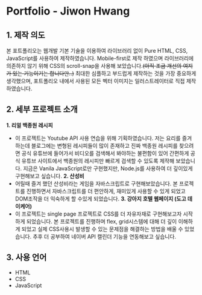 <!-- heading -->

# Portfolio - Jiwon Hwang

<!-- List -->
## 1. 제작 의도
본 포트폴리오는 웹개발 기본 기술을 이용하여 라이브러리 없이 Pure HTML, CSS, JavaScript를 사용하여 제작하였습니다.
Mobile-first로 제작 하였으며 라이브러리에 의존하지 않기 위해 CSS의 scroll-snap을 사용해 보았습니다.~~(아직 조금 개선의 여지가 있는 기능이기는 합니다만..)~~ 최대한 심플하고 부드럽게 제작하는 것을 가장 중요하게 생각했으며, 포트폴리오 내에서 사용된 모든 벡터 이미지는 일러스트레이터로 직접 제작하였습니다.

## 2. 세부 프로젝트 소개
**1. 리얼 백종원 레시피**
  - 이 프로젝트는 Youtube API 사용 연습을 위해 기획하였습니다. 저는 요리를 즐겨하는데 블로그에는 변형된 레시피들이 많이 존재하고 진짜 백종원 레시피를 찾으려면 공식 유튜브에 들어가서 비디오를 검색해서 봐야하는 불편함이 있어 간편하게 공식 유튜브 사이트에서 백종원의 레시피만 빠르게 검색할 수 있도록 제작해 보았습니다. 지금은 Vanila JavaScript로만 구현했지만, Node.js를 사용하여 더 깊이있게 구현해보고 싶습니다.
**2. 산성비**
  - 어릴때 즐겨 했던 산성비라는 게임을 자바스크립트로 구현해보았습니다. 본 프로젝트를 진행하면서 자바스크립트를 더 편안하게, 재미있게 사용할 수 있게 되었고 DOM조작을 더 익숙하게 할 수있게 되었습니다.
**3. 강아지 호텔 웹페이지 (도고 데이케어)**
  - 이 프로젝트는 single page 프로젝트로 CSS를 더 자유자재로 구현해보고자 시작하게 되었습니다. 본 프로젝트를 진행하며 flex, grid시스템에 대해 더 깊이 이해하게 되었고 실제 CSS사용시 발생할 수 있는 문제점을 해결하는 방법을 배울 수 있었습니다. 추후 더 공부하여 네이버 API 캘린더 기능을 연동해보고 싶습니다.

## 3. 사용 언어
- HTML
- CSS
- JavaScript

